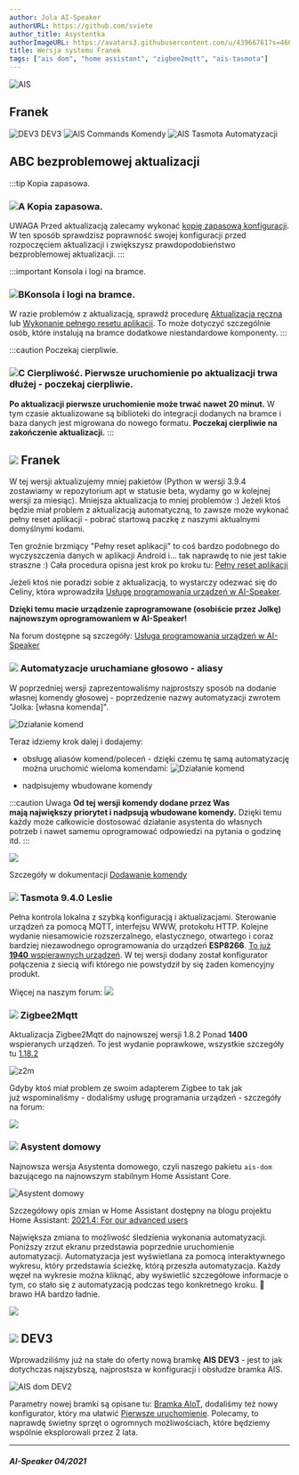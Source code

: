 ```yaml
---
author: Jola AI-Speaker
authorURL: https://github.com/sviete
author_title: Asystentka
authorImageURL: https://avatars3.githubusercontent.com/u/43966761?s=460&v=4
title: Wersja systemu Franek
tags: ["ais dom", "home assistant", "zigbee2mqtt", "ais-tasmota"]
---
```


<div class="IntroAisBlogMenu" >
<div>

![AIS](/img/en/blog/202104/franek.png)

</div>

<h2>Franek</h2>

</div>

![DEV3](/img/en/blog/202104/dev3.png) DEV3 ![AIS Commands](/img/en/blog/202104/commands.png) Komendy ![AIS Tasmota](/img/en/blog/202104/robot.png) Automatyzacji

<!--truncate-->


## ABC bezproblemowej aktualizacji

:::tip Kopia zapasowa.
### ![A](/img/en/blog/202009/alpha-a-circle.png) Kopia zapasowa.

UWAGA Przed aktualizacją zalecamy wykonać [kopię zapasową konfiguracji](/docs/ais_bramka_configuration_software#kopia-zapasowa-konfiguracji). W ten sposób sprawdzisz poprawność swojej konfiguracji przed rozpoczęciem aktualizacji i zwiększysz prawdopodobieństwo bezproblemowej aktualizacji.
:::

:::important Konsola i logi na bramce.
### ![B](/img/en/blog/202009/alpha-b-circle.png)Konsola i logi na bramce.

W razie problemów z aktualizacją, sprawdź procedurę [Aktualizacja ręczna](/docs/ais_bramka_update_manual) lub [Wykonanie pełnego resetu aplikacji](/docs/ais_bramka_reset_ais_step_by_step).
To może dotyczyć szczególnie osób, które instalują na bramce dodatkowe niestandardowe komponenty.
:::

:::caution Poczekaj cierpliwie.
### ![C](/img/en/blog/202009/alpha-c-circle.png) Cierpliwość. Pierwsze uruchomienie po aktualizacji trwa dłużej - poczekaj cierpliwie.

 **Po aktualizacji pierwsze uruchomienie może trwać nawet 20 minut.**
 W tym czasie aktualizowane są biblioteki do integracji dodanych na bramce i baza danych jest migrowana do nowego formatu.
 **Poczekaj cierpliwie na zakończenie aktualizacji.**
:::



## ![](/img/en/blog/202104/franek.png) Franek


W tej wersji aktualizujemy mniej pakietów (Python w wersji 3.9.4 zostawiamy w repozytorium apt w statusie beta, wydamy go w kolejnej wersji za miesiąc).
Mniejsza aktualizacja to mniej problemów :) Jeżeli ktoś będzie miał problem z aktualizacją automatyczną, to zawsze może wykonać pełny reset aplikacji - pobrać startową paczkę z naszymi aktualnymi domyślnymi kodami.

Ten groźnie brzmiący "Pełny reset aplikacji" to coś bardzo podobnego do wyczyszczenia danych w aplikacji Android i... tak naprawdę to nie jest takie straszne :) 
Cała procedura opisna jest krok po kroku tu: [Pełny reset aplikacji](/docs/ais_bramka_reset_ais_step_by_step)


Jeżeli ktoś nie poradzi sobie z aktualizacją, to wystarczy odezwać się do Celiny, która wprowadziła [Usługę programowania urządzeń w AI-Speaker](https://ai-speaker.discourse.group/t/usluga-programowania-urzadzen-w-ai-speaker/1368).

**Dzięki temu macie urządzenie zaprogramowane (osobiście przez Jolkę) najnowszym oprogramowaniem w AI-Speaker!**

Na forum dostępne są szczegóły: [Usługa programowania urządzeń w AI-Speaker](https://ai-speaker.discourse.group/t/usluga-programowania-urzadzen-w-ai-speaker/1368)



### ![](/img/en/blog/202104/commands.png) Automatyzacje uruchamiane głosowo - aliasy

W poprzedniej wersji zaprezentowaliśmy najprostszy sposób na dodanie własnej komendy głosowej - poprzedzenie nazwy automatyzacji zwrotem "Jolka: [własna komenda]".

![Działanie komend](/img/en/frontend/jolka-assistant-automation.jpeg)

Teraz idziemy krok dalej i dodajemy:

- obsługę aliasów komend/poleceń - dzięki czemu tę samą automatyzację można uruchomić wieloma komendami:
![Działanie komend](/img/en/frontend/jolka-assistant-automation-aliases.jpeg)

- nadpisujemy wbudowane komendy

:::caution Uwaga
**Od tej wersji komendy dodane przez Was mają największy priorytet i nadpsują wbudowane komendy.**
Dzięki temu każdy może całkowicie dostosować działanie asystenta do własnych potrzeb i nawet samemu oprogramować odpowiedzi na pytania o godzinę itd. 
:::

![](/img/en/blog/202104/kot1.jpeg)


Szczegóły w dokumentacji [Dodawanie komendy](/docs/ais_app_assistent_add_command/)


### ![](/img/en/blog/202104/robot.png) Tasmota 9.4.0 Leslie


Pełna kontrola lokalna z szybką konfiguracją i aktualizacjami. Sterowanie urządzeń za pomocą MQTT, interfejsu WWW, protokołu HTTP. 
Kolejne wydanie niesamowicie rozszerzalnego, elastycznego, otwartego i coraz bardziej niezawodnego oprogramowania do urządzeń **ESP8266**.
[To już **1940** wspierawnych urządzeń](https://templates.blakadder.com/index.html).
W tej wersji dodany został konfigurator połączenia z siecią wifi którego nie powstydził by się żaden komencyjny produkt.

Więcej na naszym forum: 
[![](/img/en/blog/202104/tasmota.jpeg)](https://ai-speaker.discourse.group/t/tasmota-v9-4-0-leslie/1703)




### ![](/img/en/blog/202102/honeybee.png) Zigbee2Mqtt


Aktualizacja Zigbee2Mqtt do najnowszej wersji 1.8.2 Ponad **1400** wspieranych urządzeń. 
To jest wydanie poprawkowe, wszystkie szczegóły tu [1.18.2](https://github.com/Koenkk/zigbee2mqtt/releases/tag/1.18.2)

![z2m](/img/en/blog/202103/z2m.png)


Gdyby ktoś miał problem ze swoim adapterem Zigbee to tak jak już wspominaliśmy - dodaliśmy usługę programania urządzeń - szczegóły na forum:

 [![](/img/en/blog/202102/ais_devices_suport.png)](https://ai-speaker.discourse.group/t/usluga-programowania-urzadzen-w-ai-speaker/1368)



### ![](/img/en/blog/202101/hass.png) Asystent domowy

Najnowsza wersja Asystenta domowego, czyli naszego pakietu ``ais-dom`` bazującego na najnowszym stabilnym Home Assistant Core.

![Asystent domowy](/img/en/blog/202104/social.png)

Szczegółowy opis zmian w Home Assistant dostępny na blogu projektu Home Assistant: [2021.4: For our advanced users](https://www.home-assistant.io/blog/2021/04/07/release-20214/)

Największa zmiana to możliwość śledzienia wykonania automatyzacji. Poniższy zrzut ekranu przedstawia poprzednie uruchomienie automatyzacji. Automatyzacja jest wyświetlana za pomocą interaktywnego wykresu, który przedstawia ścieżkę, którą przeszła automatyzacja. Każdy węzeł na wykresie można kliknąć, aby wyświetlić szczegółowe informacje o tym, co stało się z automatyzacją podczas tego konkretnego kroku. 👏 brawo HA bardzo ładnie.

![](/img/en/blog/202104/trace.jpeg)



## ![](/img/en/blog/202103/dev3.png) DEV3

Wprowadziliśmy już na stałe do oferty nową bramkę **AIS DEV3** - jest to jak dotychczas najszybszą, najprostsza w konfiguracji i obsłudze bramka AIS.

![AIS dom DEV2](/img/en/bramka/ais_dev3_in_box.jpg)


Parametry nowej bramki są opisane tu: [Bramka AIoT](/docs/ais_bramka_index), dodaliśmy też nowy konfigurator, który ma ułatwić [Pierwsze uruchomienie](/docs/ais_bramka_first_run_the_gate).
Polecamy, to naprawdę świetny sprzęt o ogromnych możliwościach, które będziemy wspólnie eksplorowali przez 2 lata. 

-------

##### AI-Speaker 04/2021
